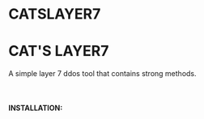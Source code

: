 # CATSLAYER7

<h1>CAT'S LAYER7</h1>
<p>A simple layer 7 ddos tool that contains strong methods.</p>
<br>
<h4>INSTALLATION: </h4>
